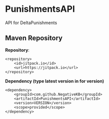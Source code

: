 # PunishmentsAPI
API for DeltaPunishments

## Maven Repository

**Repository**:

```
<repository>
    <id>jitpack.io</id>
    <url>https://jitpack.io</url>
</repository>
```

**Dependency (type latest version in for version)**

```
<dependency>
    <groupId>com.github.NegativeKB</groupId>
    <artifactId>PunishmentsAPI</artifactId>
    <version>VERSION</version>
    <scope>provided</scope>
</dependency>
```

